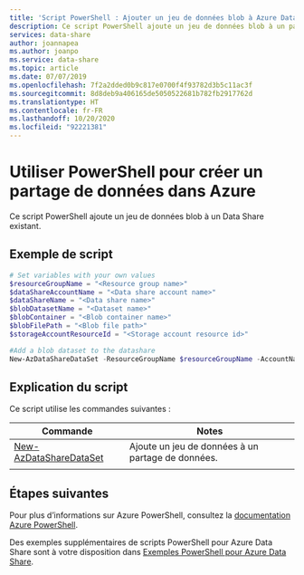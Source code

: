 ```yaml
---
title: 'Script PowerShell : Ajouter un jeu de données blob à Azure Data Share'
description: Ce script PowerShell ajoute un jeu de données blob à un partage existant.
services: data-share
author: joannapea
ms.author: joanpo
ms.service: data-share
ms.topic: article
ms.date: 07/07/2019
ms.openlocfilehash: 7f2a2dded0b9c817e0700f4f93782d3b5c11ac3f
ms.sourcegitcommit: 8d8deb9a406165de5050522681b782fb2917762d
ms.translationtype: HT
ms.contentlocale: fr-FR
ms.lasthandoff: 10/20/2020
ms.locfileid: "92221381"
---
```

# <a name="use-powershell-to-create-a-data-share-in-azure"></a>Utiliser PowerShell pour créer un partage de données dans Azure

Ce script PowerShell ajoute un jeu de données blob à un Data Share existant.

## <a name="sample-script"></a>Exemple de script

```powershell
# Set variables with your own values
$resourceGroupName = "<Resource group name>"
$dataShareAccountName = "<Data share account name>"
$dataShareName = "<Data share name>"
$blobDatasetName = "<Dataset name>"
$blobContainer = "<Blob container name>"
$blobFilePath = "<Blob file path>"
$storageAccountResourceId = "<Storage account resource id>"

#Add a blob dataset to the datashare
New-AzDataShareDataSet -ResourceGroupName $resourceGroupName -AccountName $dataShareAccountName -ShareName $dataShareName -Name $blobDataSetName -StorageAccountResourceId $storageAccountResourceId -FilePath $blobFilePath

```


## <a name="script-explanation"></a>Explication du script

Ce script utilise les commandes suivantes : 

| Commande | Notes |
|---|---|
| [New-AzDataShareDataSet](/powershell/module/az.datashare/new-azdatasharedataset) | Ajoute un jeu de données à un partage de données. |
|||

## <a name="next-steps"></a>Étapes suivantes

Pour plus d’informations sur Azure PowerShell, consultez la [documentation Azure PowerShell](/powershell/).

Des exemples supplémentaires de scripts PowerShell pour Azure Data Share sont à votre disposition dans [Exemples PowerShell pour Azure Data Share](../../samples-powershell.md).
